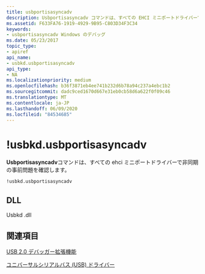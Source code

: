 ```yaml
---
title: usbportisasyncadv
description: Usbportisasyncadv コマンドは、すべての EHCI ミニポートドライバーで非同期の事前問題の EHCI 割り込みを確認します。
ms.assetid: F633FA76-1919-4929-9B95-C803D34F3C34
keywords:
- usbportisasyncadv Windows のデバッグ
ms.date: 05/23/2017
topic_type:
- apiref
api_name:
- usbkd.usbportisasyncadv
api_type:
- NA
ms.localizationpriority: medium
ms.openlocfilehash: b36f3871eb4ee741b232d6b78a94c237a4ebc1b2
ms.sourcegitcommit: dadc9ced1670d667e31eb0cb58d6a622f0f09c46
ms.translationtype: MT
ms.contentlocale: ja-JP
ms.lasthandoff: 06/09/2020
ms.locfileid: "84534685"
---
```

# <a name="usbkdusbportisasyncadv"></a>!usbkd.usbportisasyncadv


**Usbportisasyncadv**コマンドは、すべての ehci ミニポートドライバーで非同期の事前問題を確認します。

```dbgcmd
!usbkd.usbportisasyncadv
```

## <a name="span-iddllspanspan-iddllspandll"></a><span id="DLL"></span><span id="dll"></span>DLL


Usbkd .dll

## <a name="span-idsee_alsospansee-also"></a><span id="see_also"></span>関連項目


[USB 2.0 デバッガー拡張機能](usb-2-0-extensions.md)

[ユニバーサルシリアルバス (USB) ドライバー](https://docs.microsoft.com/windows-hardware/drivers/usbcon/)

 

 






